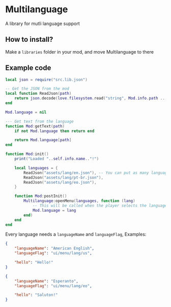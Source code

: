 # Multilanguage

A library for mutli language support

## How to install?

Make a `libraries` folder in your mod, and move Multilanguage to there

## Example code

```lua
local json = require("src.lib.json")

-- Get the JSON from the mod
local function ReadJson(path)
    return json.decode(love.filesystem.read("string", Mod.info.path .. "/" .. path))
end

Mod.language = nil

--- Get text from the language
function Mod:getText(path)
    if not Mod.language then return end

    return Mod.language[path]
end

function Mod:init()
    print("Loaded "..self.info.name.."!")

    local languages = {
        ReadJson("assets/lang/en.json"), -- You can put as many languages as you like
        ReadJson("assets/lang/pt-br.json"),
        ReadJson("assets/lang/eo.json"),
    }

    function Mod:postInit()
        Multilanguage:openMenu(languages, function (lang)
            -- This will be called when the player selects the language
            Mod.language = lang
        end)
    end
end
```

Every language needs a `languageName` and `languageFlag`, Examples:

```json
{
    "languageName": "American English",
    "languageFlag": "ui/menu/lang/us",

    "hello": "Hello!"
}
```

```json
{
    "languageName": "Esperanto",
    "languageFlag": "ui/menu/lang/eo",

    "hello": "Saluton!"
}
```